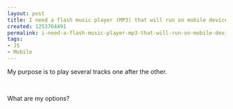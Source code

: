 ```yaml
---
layout: post
title: I need a flash music player (MP3) that will run on mobile devices
created: 1253764491
permalink: i-need-a-flash-music-player-mp3-that-will-run-on-mobile-devices
tags:
- JS
- Mobile
---
```

<p>My purpose is to play several tracks one after the other.</p>
<p>&nbsp;</p>
<p>What are my options?</p>

